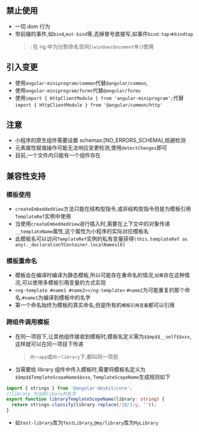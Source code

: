 ## 禁止使用

- 一切 dom 行为
- 带前缀的事件,如`bind`,`mut-bind`等,去掉冒号直接写,如事件`bind:tap`=>`bindtap`
  > `:`在 ng 中为分割命名空间(`(window/document等)`)使用

## 引入变更

- 使用`angular-miniprogram/common`代替`@angular/common`,
- 使用`angular-miniprogram/forms`代替`@angular/forms`
- 使用`import { HttpClientModule } from 'angular-miniprogram';`代替`import { HttpClientModule } from '@angular/common/http'`

## 注意

- 小程序的原生组件需要设置 schemas:[NO_ERRORS_SCHEMA],规避检测
- 元素属性赋值操作可能无法响应变更检测,使用`detectChanges`即可
- 目前,一个文件内只能有一个组件存在

## 兼容性支持

### 模板使用

- `createEmbeddedView`方法只能在结构型指令,或非结构型指令但是为模板引用`TemplateRef`实例中使用
- 当使用`createEmbeddedView`进行插入时,需要在上下文中的对象传递`__templateName`属性,这个属性为小程序的实际对应模板名
- 此模板名可以访问`TemplateRef`实例的私有变量获得`(this.templateRef as any)._declarationTContainer.localNames[0]`

### 模板重命名

- 模板会在编译时编译为静态模板,所以可能存在重命名的情况,`如果`存在这种情况,可以使用多模板引用变量的方式实现
- `<ng-template #name1 #name2></ng-template>` `#name2`为可能重复的那个命名,`#name1`为编译到模板中的名字
- 第一个命名始终为模板的真实命名,但是所有的`模板引用变量`都可以引用

### 跨组件调用模板

- 在同一项目下,让其他组件接收到模板时,模板名定义需为`$$mp$$__self$$xxx`,这样就可以在同一项目下传递
  > `同一app`或`同一library`下,都叫同一项目
- 当需要给 library 组件中传入模板时,需要将模板名定义为`$$mp$$TemplateScopeName$$xxx`, `TemplateScopeName`生成规则如下

```ts
import { strings } from '@angular-devkit/core';
//library 为当前libary的名字
export function libraryTemplateScopeName(library: string) {
  return strings.classify(library.replace(/[@/]/g, ''));
}
```

- 如`test-library`库为`TestLibrary`,`@my/library`库为`MyLibrary`
